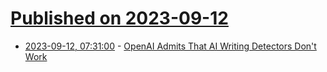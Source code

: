# [Published on 2023-09-12](index.md)

* [2023-09-12, 07:31:00](https://soylentnews.org/article.pl?sid=23/09/11/0452224&from=rss) - [OpenAI Admits That AI Writing Detectors Don't Work](https://soylentnews.org/article.pl?sid=23/09/11/0452224&from=rss)
